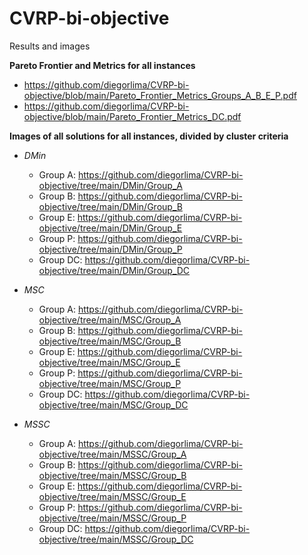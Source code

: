 # CVRP-bi-objective
Results and images

**Pareto Frontier and Metrics for all instances**

- https://github.com/diegorlima/CVRP-bi-objective/blob/main/Pareto_Frontier_Metrics_Groups_A_B_E_P.pdf
- https://github.com/diegorlima/CVRP-bi-objective/blob/main/Pareto_Frontier_Metrics_DC.pdf

**Images of all solutions for all instances, divided by cluster criteria**

- *DMin*
  - Group A: https://github.com/diegorlima/CVRP-bi-objective/tree/main/DMin/Group_A
  - Group B: https://github.com/diegorlima/CVRP-bi-objective/tree/main/DMin/Group_B
  - Group E: https://github.com/diegorlima/CVRP-bi-objective/tree/main/DMin/Group_E
  - Group P: https://github.com/diegorlima/CVRP-bi-objective/tree/main/DMin/Group_P
  - Group DC: https://github.com/diegorlima/CVRP-bi-objective/tree/main/DMin/Group_DC

  
- *MSC*
  - Group A: https://github.com/diegorlima/CVRP-bi-objective/tree/main/MSC/Group_A
  - Group B: https://github.com/diegorlima/CVRP-bi-objective/tree/main/MSC/Group_B
  - Group E: https://github.com/diegorlima/CVRP-bi-objective/tree/main/MSC/Group_E
  - Group P: https://github.com/diegorlima/CVRP-bi-objective/tree/main/MSC/Group_P
  - Group DC: https://github.com/diegorlima/CVRP-bi-objective/tree/main/MSC/Group_DC

- *MSSC*
  - Group A: https://github.com/diegorlima/CVRP-bi-objective/tree/main/MSSC/Group_A
  - Group B: https://github.com/diegorlima/CVRP-bi-objective/tree/main/MSSC/Group_B
  - Group E: https://github.com/diegorlima/CVRP-bi-objective/tree/main/MSSC/Group_E
  - Group P: https://github.com/diegorlima/CVRP-bi-objective/tree/main/MSSC/Group_P
  - Group DC: https://github.com/diegorlima/CVRP-bi-objective/tree/main/MSSC/Group_DC
